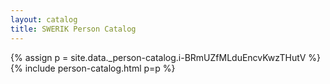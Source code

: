 ```yaml
---
layout: catalog
title: SWERIK Person Catalog
---
```

{% assign p = site.data._person-catalog.i-BRmUZfMLduEncvKwzTHutV %}
{% include person-catalog.html p=p %}

